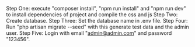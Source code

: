 Step One: execute "composer install", "npm run install" and "npm run dev" to install dependencies of project and compile the css and js
Step Two: Create database.
Step Three: Set the database name in .env file.
Step Four: Run "php artisan migrate --seed" with this generate test data and the admin user.
Step Five: Login with email "admin@admin.com" and password "123456". 

